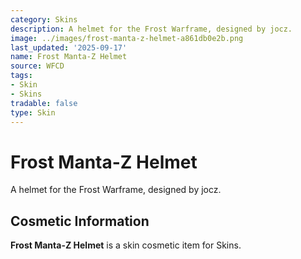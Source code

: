```yaml
---
category: Skins
description: A helmet for the Frost Warframe, designed by jocz.
image: ../images/frost-manta-z-helmet-a861db0e2b.png
last_updated: '2025-09-17'
name: Frost Manta-Z Helmet
source: WFCD
tags:
- Skin
- Skins
tradable: false
type: Skin
---
```


# Frost Manta-Z Helmet

A helmet for the Frost Warframe, designed by jocz.

## Cosmetic Information

**Frost Manta-Z Helmet** is a skin cosmetic item for Skins.


